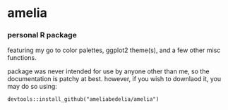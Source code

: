 # amelia

### personal R package
featuring my go to color palettes, ggplot2 theme(s), and a few other misc functions.

package was never intended for use by anyone other than me, so the documentation is patchy at best. however, if you wish to downlaod it, you may do so using:
```
devtools::install_github("ameliabedelia/amelia")
```

